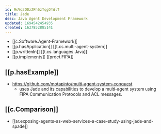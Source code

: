 ```yaml
---
id: 9sVq3O0zZFh6zTqgQ4WlT
title: Jade
desc: Java Agent Development Framework
updated: 1694542454935
created: 1637852885141
---
```


- [[c.Software.Agent-Framework]]
- [[p.hasApplication]] [[t.cs.multi-agent-system]]
- [[p.writtenIn]] [[t.cs.languages.Java]]
- [[p.implements]] [[prdct.FIPA]]

## [[p.hasExample]]

- https://github.com/motapinto/multi-agent-system-conquest 
  - uses Jade and its capabilities to develop a multi-agent system using FIPA Communication Protocols and ACL messages.

## [[c.Comparison]]

- [[ar.exposing-agents-as-web-services-a-case-study-using-jade-and-spade]] 